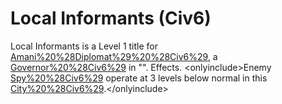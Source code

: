 # Local Informants (Civ6)

Local Informants is a Level 1 title for [Amani%20%28Diplomat%29%20%28Civ6%29](Amani), a [Governor%20%28Civ6%29](Governor) in "". 
Effects.
&lt;onlyinclude&gt;Enemy [Spy%20%28Civ6%29](Spies) operate at 3 levels below normal in this [City%20%28Civ6%29](city).&lt;/onlyinclude&gt;